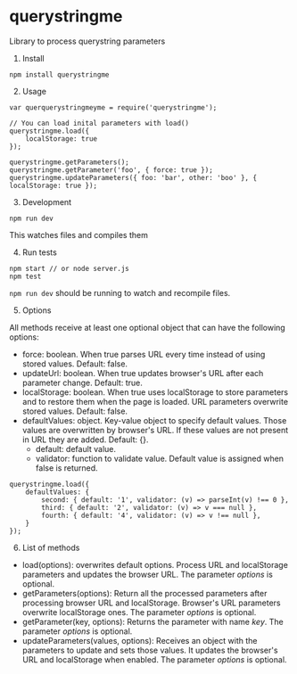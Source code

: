 # querystringme
Library to process querystring parameters

1. Install 

```
npm install querystringme
```

2. Usage

```
var querquerystringmeyme = require('querystringme');

// You can load inital parameters with load()
querystringme.load({
    localStorage: true
});

querystringme.getParameters();
querystringme.getParameter('foo', { force: true });
querystringme.updateParameters({ foo: 'bar', other: 'boo' }, { localStorage: true });
```

3. Development

```
npm run dev
```

This watches files and compiles them

4. Run tests

```
npm start // or node server.js
npm test
```

`npm run dev` should be running to watch and recompile files.

5. Options

All methods receive at least one optional object that can have the following options:
* force: boolean. When true parses URL every time instead of using stored values. Default: false.
* updateUrl: boolean. When true updates browser's URL after each parameter change. Default: true.
* localStorage: boolean. When true uses localStorage to store parameters and to restore them when the page is loaded. URL parameters overwrite stored values. Default: false.
* defaultValues: object. Key-value object to specify default values. Those values are overwritten by browser's URL. If these values are not present in URL they are added. Default: {}.
    * default: default value.
    * validator: function to validate value. Default value is assigned when false is returned.

```
querystringme.load({ 
    defaultValues: {
        second: { default: '1', validator: (v) => parseInt(v) !== 0 },
        third: { default: '2', validator: (v) => v === null },
        fourth: { default: '4', validator: (v) => v !== null },
    } 
});
```

6. List of methods

* load(options): overwrites default options. Process URL and localStorage parameters and updates the browser URL. The parameter *options* is optional.
* getParameters(options): Return all the processed parameters after processing browser URL and localStorage. Browser's URL parameters overwrite localStorage ones. The parameter *options* is optional.
* getParameter(key, options): Returns the parameter with name *key*. The parameter *options* is optional.
* updateParameters(values, options): Receives an object with the parameters to update and sets those values. It updates the browser's URL and localStorage when enabled. The parameter *options* is optional.